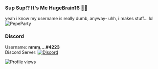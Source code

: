 ### Sup Sup!? It's Me HugeBrain16 🤠🤙
yeah i know my username is really dumb, anyway-
uhh, i makes stuff... lol ![PepeParty]()

### Discord
Username: **mmm....#4223**</br>
Discord Server: [![Discord](https://img.shields.io/discord/794766440619049012?color=7389D8&label=Discord&logo=Discord&logoColor=6A7EC2)](https://discord.gg/qY23MPUayc)</br>

![Profile views](https://gpvc.arturio.dev/HugeBrain16)
